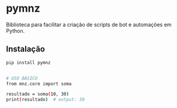 # pymnz
Biblioteca para facilitar a criação de scripts de bot e automações em Python.  

## Instalação
```bash
pip install pymnz


# USO BÁSICO
from mnz.core import soma

resultado = soma(10, 30)
print(resultado)  # output: 30